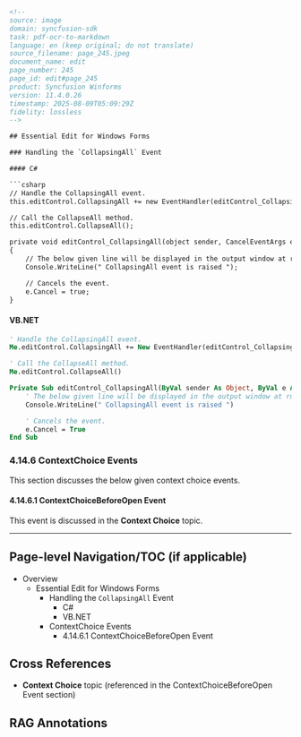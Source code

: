 ```html
<!-- 
source: image
domain: syncfusion-sdk
task: pdf-ocr-to-markdown
language: en (keep original; do not translate)
source_filename: page_245.jpeg
document_name: edit
page_number: 245
page_id: edit#page_245
product: Syncfusion Winforms
version: 11.4.0.26
timestamp: 2025-08-09T05:09:29Z
fidelity: lossless
--> 

## Essential Edit for Windows Forms

### Handling the `CollapsingAll` Event

#### C#

```csharp
// Handle the CollapsingAll event.
this.editControl.CollapsingAll += new EventHandler(editControl_CollapsingAll);

// Call the CollapseAll method.
this.editControl.CollapseAll();

private void editControl_CollapsingAll(object sender, CancelEventArgs e)
{
    // The below given line will be displayed in the output window at runtime.
    Console.WriteLine(" CollapsingAll event is raised ");

    // Cancels the event.
    e.Cancel = true;
}
```

#### VB.NET

```vb
' Handle the CollapsingAll event.
Me.editControl.CollapsingAll += New EventHandler(editControl_CollapsingAll)

' Call the CollapseAll method.
Me.editControl.CollapseAll()

Private Sub editControl_CollapsingAll(ByVal sender As Object, ByVal e As CancelEventArgs)
    ' The below given line will be displayed in the output window at runtime.
    Console.WriteLine(" CollapsingAll event is raised ")

    ' Cancels the event.
    e.Cancel = True
End Sub
```

### 4.14.6 ContextChoice Events

This section discusses the below given context choice events.

#### 4.14.6.1 ContextChoiceBeforeOpen Event

This event is discussed in the **Context Choice** topic.

---

## Page-level Navigation/TOC (if applicable)

- Overview
  - Essential Edit for Windows Forms
    - Handling the `CollapsingAll` Event
      - C#
      - VB.NET
    - ContextChoice Events
      - 4.14.6.1 ContextChoiceBeforeOpen Event

## Cross References

- **Context Choice** topic (referenced in the ContextChoiceBeforeOpen Event section)

## RAG Annotations

<!-- tags: [syncfusion, windows forms, event handling, collapsing, context choice events] keywords: [CollapsingAll event, CollapseAll method, cancel event, context choice, ContextChoiceBeforeOpen, EventHandler, editControl] -->
```